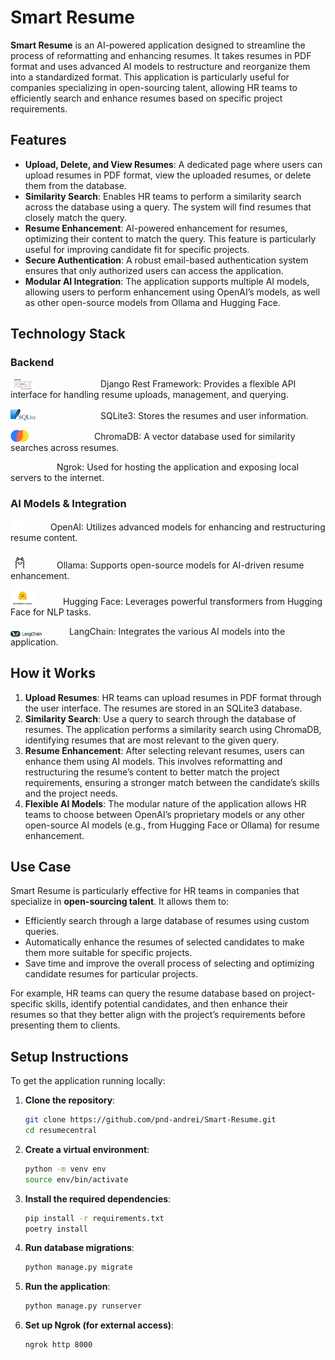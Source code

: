 # **Smart Resume**

**Smart Resume** is an AI-powered application designed to streamline the process of reformatting and enhancing resumes. It takes resumes in PDF format and uses advanced AI models to restructure and reorganize them into a standardized format. This application is particularly useful for companies specializing in open-sourcing talent, allowing HR teams to efficiently search and enhance resumes based on specific project requirements.

## **Features**

- **Upload, Delete, and View Resumes**: A dedicated page where users can upload resumes in PDF format, view the uploaded resumes, or delete them from the database.
- **Similarity Search**: Enables HR teams to perform a similarity search across the database using a query. The system will find resumes that closely match the query.
- **Resume Enhancement**: AI-powered enhancement for resumes, optimizing their content to match the query. This feature is particularly useful for improving candidate fit for specific projects.
- **Secure Authentication**: A robust email-based authentication system ensures that only authorized users can access the application.
- **Modular AI Integration**: The application supports multiple AI models, allowing users to perform enhancement using OpenAI’s models, as well as other open-source models from Ollama and Hugging Face.

## Technology Stack

### **Backend**
<p align="left">
  <img src="./assets/django.png" alt="Django Logo" width="40" style="vertical-align: bottom; margin-right: 100px;"/>
  Django Rest Framework: Provides a flexible API interface for handling resume uploads, management, and querying.
</p>

<p align="left">
  <img src="./assets/sqlite.png" alt="SQLite Logo" width="40" style="vertical-align: bottom; margin-right: 100px;"/>
     SQLite3: Stores the resumes and user information.
</p>

<p align="left">
  <img src="./assets/chroma.png" alt="ChromaDB Logo" width="30" style="vertical-align: bottom; margin-right: 100px;"/>
     ChromaDB: A vector database used for similarity searches across resumes.
</p>

<p align="left">
  <img src="./assets/ngrok.png" alt="ngrok Logo" width="30" style="vertical-align: bottom; margin-right: 40px;"/>
  Ngrok: Used for hosting the application and exposing local servers to the internet.
</p>

### **AI Models & Integration**
<p align="left">
  <img src="./assets/openai.png" alt="OpenAI Logo" width="20" style="vertical-align: bottom; margin-right: 40px;"/>
  OpenAI: Utilizes advanced models for enhancing and restructuring resume content.
</p>

<p align="left">
  <img src="./assets/ollama.png" alt="Ollama Logo" width="30" style="vertical-align: bottom; margin-right: 40px;"/>
  Ollama: Supports open-source models for AI-driven resume enhancement.
</p>

<p align="left">
  <img src="./assets/huggingface.png" alt="Hugging Face Logo" width="40" style="vertical-align: bottom; margin-right: 40px;"/>
  Hugging Face: Leverages powerful transformers from Hugging Face for NLP tasks.
</p>

<p align="left">
  <img src="./assets/langchain.png" alt="LangChain Logo" width="50" style="vertical-align: bottom; margin-right: 40px;"/>
  LangChain: Integrates the various AI models into the application.
</p>

## **How it Works**

1. **Upload Resumes**: HR teams can upload resumes in PDF format through the user interface. The resumes are stored in an SQLite3 database.
2. **Similarity Search**: Use a query to search through the database of resumes. The application performs a similarity search using ChromaDB, identifying resumes that are most relevant to the given query.
3. **Resume Enhancement**: After selecting relevant resumes, users can enhance them using AI models. This involves reformatting and restructuring the resume’s content to better match the project requirements, ensuring a stronger match between the candidate’s skills and the project needs.
4. **Flexible AI Models**: The modular nature of the application allows HR teams to choose between OpenAI’s proprietary models or any other open-source AI models (e.g., from Hugging Face or Ollama) for resume enhancement.

## **Use Case**

Smart Resume is particularly effective for HR teams in companies that specialize in **open-sourcing talent**. It allows them to:

- Efficiently search through a large database of resumes using custom queries.
- Automatically enhance the resumes of selected candidates to make them more suitable for specific projects.
- Save time and improve the overall process of selecting and optimizing candidate resumes for particular projects.

For example, HR teams can query the resume database based on project-specific skills, identify potential candidates, and then enhance their resumes so that they better align with the project’s requirements before presenting them to clients.

## **Setup Instructions**

To get the application running locally:

1. **Clone the repository**:
    ```bash
    git clone https://github.com/pnd-andrei/Smart-Resume.git
    cd resumecentral
    ```

2. **Create a virtual environment**:
    ```bash
    python -m venv env
    source env/bin/activate
    ```

3. **Install the required dependencies**:
    ```bash
    pip install -r requirements.txt
    poetry install
    ```

4. **Run database migrations**:
    ```bash
    python manage.py migrate
    ```

5. **Run the application**:
    ```bash
    python manage.py runserver
    ```

6. **Set up Ngrok (for external access)**:
    ```bash
    ngrok http 8000
    ```

